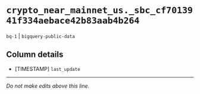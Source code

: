 # `crypto_near_mainnet_us._sbc_cf7013941f334aebace42b83aab4b264`
`bq-1` | `bigquery-public-data`

## Column details
* [TIMESTAMP] `last_update`

-------------------------------------------------------------------------------
*Do not make edits above this line.*
